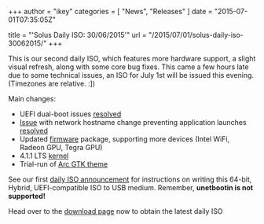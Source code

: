 +++
author = "ikey"
categories = [
"News",
"Releases"
]
date =  "2015-07-01T07:35:05Z"

title = "'Solus Daily ISO: 30/06/2015'"
url = "/2015/07/01/solus-daily-iso-30062015/"
+++

This is our second daily ISO, which features more hardware support, a slight visual refresh, along with some core bug fixes. This came a few hours late due to some technical issues, an ISO for July 1st will be issued this evening. (Timezones are relative. :])

Main changes:

- UEFI dual-boot issues [resolved](https://git.solus-project.com/packages/os-installer/commit/?h=os-installer-2-16)
- [Issue](https://github.com/solus-project/repository/issues/99) with network hostname change preventing application launches [resolved](https://git.solus-project.com/packages/dhcpcd/commit/?h=dhcpcd-5.6.7-5)
- Updated [firmware](https://git.solus-project.com/packages/linux-firmware/commit/?h=linux-firmware-20150513-4) package, supporting more devices (Intel WiFi, Radeon GPU, Tegra GPU)
- 4.1.1 LTS [kernel](https://git.solus-project.com/packages/kernel/commit/?h=kernel-4.1.1-49)
- Trial-run of [Arc GTK theme](https://github.com/horst3180/Arc-theme)

See our first [daily ISO announcement](https://solus-project.com/2015/06/29/first-unstable-daily-iso/) for instructions on writing this 64-bit, Hybrid, UEFI-compatible ISO to USB medium. Remember, **unetbootin is not supported!**

Head over to the [download page](https://solus-project.com/download) now to obtain the latest daily ISO